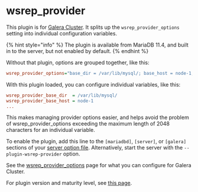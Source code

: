 # wsrep\_provider

This plugin is for [Galera Cluster](https://app.gitbook.com/o/diTpXxF5WsbHqTReoBsS/s/3VYeeVGUV4AMqrA3zwy7/). It splits up the `wsrep_provider_options` setting into individual configuration variables.&#x20;

{% hint style="info" %}
The plugin is available from MariaDB 11.4, and built in to the server, but not enabled by default.
{% endhint %}

Without that plugin, options are grouped together, like this:

```ini
wsrep_provider_options="base_dir = /var/lib/mysql/; base_host = node-1;..."
```

With this plugin loaded, you can configure individual variables, like this:

```ini
wsrep_provider_base_dir  = /var/lib/mysql/
wsrep_provider_base_host = node-1
...
```

This makes managing provider options easier, and helps avoid the problem of wsrep\_provider\_options exceeding the maximum length of 2048 characters for an individual variable.

To enable the plugin, add this line to the `[mariadbd]`, `[server]`, or `[galera]` sections of your [server option file](../../../server-management/install-and-upgrade-mariadb/configuring-mariadb/configuring-mariadb-with-option-files.md). Alternatively, start the server with the `--plugin-wsrep-provider` option.

See the [wsrep\_provider\_options](https://app.gitbook.com/s/3VYeeVGUV4AMqrA3zwy7/reference/wsrep-variable-details/wsrep_provider_options) page for what you can configure for Galera Cluster.

For plugin version and maturity level, see [this page](../information-on-plugins/list-of-plugins.md).

